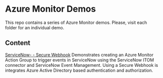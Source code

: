 # Azure Monitor Demos

This repo contains a series of Azure Monitor demos. Please, visit each folder for an individual demo.

## Content

[ServiceNow- - Secure Webhook](./ServiceNow-SecureWebHook/) Demonstrates creating an Azure Monitor Action Group to trigger events in ServiceNow using the ServiceNow ITOM connector and ServiceNow Event Management. Using a Secure Webhook is integrates Azure Active Directory based authentication and authorization.